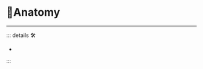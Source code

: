 # 🔷<soma>Anatomy</soma>

---

<!-- =================================================== -->
<!-- =================================================== -->
<!-- =================================================== -->
<!-- =================================================== -->
<!-- =================================================== -->
::: details 🛠

-

:::
